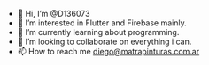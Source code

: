 - 👋 Hi, I’m @D136073
- 👀 I’m interested in Flutter and Firebase mainly.
- 🌱 I’m currently learning about programming.
- 💞️ I’m looking to collaborate on everything i can.
- 📫 How to reach me diego@matrapinturas.com.ar
